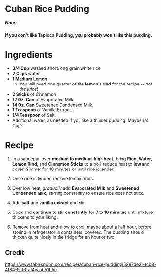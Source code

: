 # Cuban Rice Pudding

##### Note:

**If you don't like Tapioca Pudding, you probably won't like this pudding.**

# Ingredients

* **3/4 Cup** washed short/long grain white rice.
* **2 Cups** water
* **1 Medium Lemon**
   * You will need one quarter of the **lemon's rind** for the recipe -- *not the juice*!
* **2 Sticks** of Cinnamon
* **12 Oz. Can** of Evaporated Milk.
* **14 Oz. Can** Sweetened Condensed Milk.
* **1 Teaspoon** of Vanilla Extract.
* **1/4 Teaspoon** of Salt.
* Additional water, as needed if you like a thinner pudding. Maybe 1/4 Cup?

# Recipe

1. In a saucepan over **medium to medium-high heat**, bring **Rice, Water, Lemon Rind,** and **Cinnamon Sticks** to a boil; reduce heat to **low** and cover. Simmer for 10 minutes or until rice is tender.

1. Once rice is tender, remove lemon rinds.

1. Over low heat, *gradually* add **Evaporated Milk** and **Sweetened Condensed Milk**, stirring constantly to ensure rice does not stick.

1. Add **salt** and **vanilla extract** and stir.

1. Cook and **continue to stir constantly** for **7 to 10 minutes** until mixture thickens to your liking.

1. Remove from heat and allow to cool, maybe about a half hour, before storing in refrigerator in containers, covered. The pudding should thicken quite nicely in the fridge for an hour or two.

## Credit

https://www.tablespoon.com/recipes/cuban-rice-pudding/5287de21-fcb8-4f84-9cf6-af4eabb51b5c
